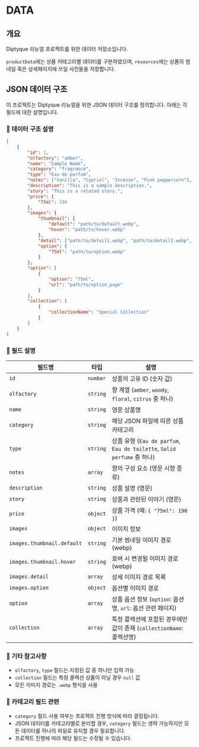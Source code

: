 # DATA

## 개요

Diptyque 리뉴얼 프로젝트를 위한 데이터 저장소입니다.

`productData`에는 상품 카테고리별 데이터를 구분하였으며, `resources`에는 상품의 썸네일 혹은 상세페이지에 쓰일 사진들을 저장합니다.

## JSON 데이터 구조

이 프로젝트는 Diptyque 리뉴얼을 위한 JSON 데이터 구조를 정의합니다. 아래는 각 필드에 대한 설명입니다.

### 📂 데이터 구조 설명

```json
[
    {
        "id": 1,
        "olfactory": "amber",
        "name": "Sample Name",
        "category": "fragrance",
        "type": "Eau de parfum",
        "notes": ["Vanilla", "Cypriol", "Incense", "Pink peppercorn"],
        "description": "This is a sample description.",
        "story": "This is a related story.",
        "price": {
            "75ml": 190
        },
        "images": {
            "thumbnail": {
                "default": "path/to/default.webp",
                "hover": "path/to/hover.webp"
            },
            "detail": ["path/to/detail1.webp", "path/to/detail2.webp", "path/to/detail3.webp"],
            "option": {
                "75ml": "path/to/option.webp"
            }
        },
        "option": [
            {
                "option": "75ml",
                "url": "path/to/option_page"
            }
        ],
        "collection": [
            {
                "collectionName": "Special Collection"
            }
        ]
    }
]
```

### 📝 필드 설명

| 필드명                     | 타입     | 설명                                                                    |
| -------------------------- | -------- | ----------------------------------------------------------------------- |
| `id`                       | `number` | 상품의 고유 ID (숫자 값)                                                |
| `olfactory`                | `string` | 향 계열 (`amber`, `woody`, `floral`, `citrus` 중 하나)                  |
| `name`                     | `string` | 영문 상품명                                                             |
| `category`                 | `string` | 해당 JSON 파일에 따른 상품 카테고리                                     |
| `type`                     | `string` | 상품 유형 (`Eau de parfum`, `Eau de toilette`, `Solid perfume` 중 하나) |
| `notes`                    | `array`  | 향의 구성 요소 (영문 시향 종류)                                         |
| `description`              | `string` | 상품 설명 (영문)                                                        |
| `story`                    | `string` | 상품과 관련된 이야기 (영문)                                             |
| `price`                    | `object` | 상품 가격 (예: `{ "75ml": 190 }`)                                       |
| `images`                   | `object` | 이미지 정보                                                             |
| `images.thumbnail.default` | `string` | 기본 썸네일 이미지 경로 (webp)                                          |
| `images.thumbnail.hover`   | `string` | 호버 시 변경될 이미지 경로 (webp)                                       |
| `images.detail`            | `array`  | 상세 이미지 경로 목록                                                   |
| `images.option`            | `object` | 옵션별 이미지 경로                                                      |
| `option`                   | `array`  | 상품 옵션 정보 (`option`: 옵션명, `url`: 옵션 관련 페이지)              |
| `collection`               | `array`  | 특정 콜렉션에 포함된 경우에만 값이 존재 (`collectionName`: 콜렉션명)    |

### 🚀 기타 참고사항

-   `olfactory`, `type` 필드는 지정된 값 중 하나만 입력 가능
-   `collection` 필드는 특정 콜렉션 상품이 아닐 경우 `null` 값
-   모든 이미지 경로는 `.webp` 형식을 사용

### 🔄 카테고리 필드 관련

-   `category` 필드 사용 여부는 프로젝트 진행 방식에 따라 결정됩니다.
-   JSON 데이터를 카테고리별로 분리할 경우, `category` 필드는 생략 가능하지만 모든 데이터를 하나의 파일로 유지할 경우 필요합니다.
-   프로젝트 진행에 따라 해당 필드는 수정될 수 있습니다.
